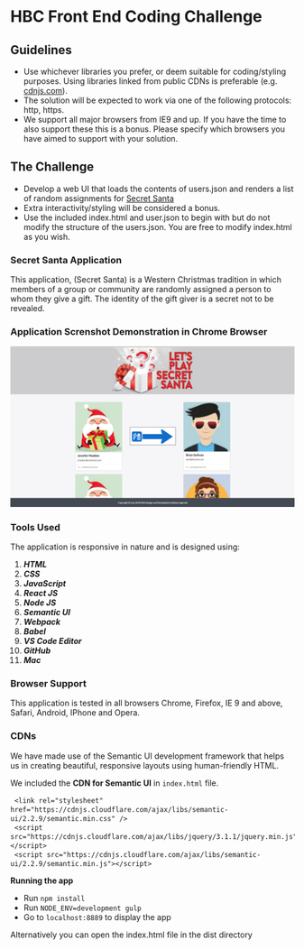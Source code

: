 HBC Front End Coding Challenge
===============================

Guidelines
----------
* Use whichever libraries you prefer, or deem suitable for coding/styling purposes. Using libraries linked from public CDNs is preferable (e.g. [cdnjs.com](https://cdnjs.com/)).
* The solution will be expected to work via one of the following protocols: http, https.
* We support all major browsers from IE9 and up. If you have the time to also support these this is a bonus. Please specify which browsers you have aimed to support with your solution.

The Challenge
-------------
* Develop a web UI that loads the contents of users.json and renders a list of random assignments for [Secret Santa](http://en.wikipedia.org/wiki/Secret_Santa)
* Extra interactivity/styling will be considered a bonus.
* Use the included index.html and user.json to begin with but do not modify the structure of the users.json. You are free to modify index.html as you wish.

### Secret Santa Application

This application, (Secret Santa) is a Western Christmas tradition in which members of a group or community are randomly assigned a person to whom they give a gift. The identity of the gift giver is a secret not to be revealed.

### Application Screnshot Demonstration in Chrome Browser

![Alt text](/Secret%20Santa%20Application.png "Secret Santa Application")

### Tools Used

The application is responsive in nature and is designed using:

1. **_HTML_**
2. **_CSS_** 
3. **_JavaScript_**
4. **_React JS_**
5. **_Node JS_**
6. **_Semantic UI_**
7. **_Webpack_**
8. **_Babel_**
9. **_VS Code Editor_**
10. **_GitHub_** 
11. **_Mac_**

### Browser Support

This application is tested in all browsers Chrome, Firefox, IE 9 and above, Safari, Android, IPhone and Opera.

### CDNs

We have made use of the Semantic UI development framework that helps us in creating beautiful, responsive layouts using human-friendly HTML.

We included the **CDN for Semantic UI** in `index.html` file.


```
 <link rel="stylesheet" href="https://cdnjs.cloudflare.com/ajax/libs/semantic-ui/2.2.9/semantic.min.css" />
 <script src="https://cdnjs.cloudflare.com/ajax/libs/jquery/3.1.1/jquery.min.js"></script>
 <script src="https://cdnjs.cloudflare.com/ajax/libs/semantic-ui/2.2.9/semantic.min.js"></script>
```

**Running the app**

- Run `npm install`
- Run `NODE_ENV=development gulp`
- Go to `localhost:8889` to display the app

Alternatively you can open the index.html file in the dist directory

